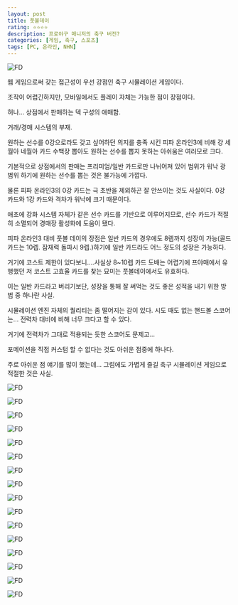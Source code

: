 ```yaml
---
layout: post
title: 풋볼데이
rating: ⭐️⭐️⭐️⭐️
description: 프로야구 매니저의 축구 버전?
categories: [게임, 축구, 스포츠]
tags: [PC, 온라인, NHN]
---
```


![FD](../../images/2014/football_day_00.jpg)

웹 게임으로써 갖는 접근성이 우선 강점인 축구 시뮬레이션 게임이다.

조작이 어렵긴하지만, 모바일에서도 플레이 자체는 가능한 점이 장점이다.

허나… 상점에서 판매하는 덱 구성의 애매함.

거래/경매 시스템의 부재.

원하는 선수를 0강으로라도 갖고 싶어하던 의지를 충족 시킨 피파 온라인3에 비해 걍 세월아 네월아 카드 수백장 뽑아도 원하는 선수를 뽑지 못하는 아쉬움은 여러모로 크다.

기본적으로 상점에서의 판매는 프리미엄/일반 카드로만 나뉘어져 있어 범위가 워낙 광범위 하기에 원하는 선수를 뽑는 것은 불가능에 가깝다.

물론 피파 온라인3의 0강 카드는 극 초반을 제외하곤 잘 안쓰이는 것도 사실이다. 0강 카드와 1강 카드와 격차가 워낙에 크기 때문이다.

애초에 강화 시스템 자체가 같은 선수 카드를 기반으로 이루어지므로, 선수 카드가 적절히 소멸되어 경매장 활성화에 도움이 됐다.

피파 온라인3 대비 풋볼 데이의 장점은 일반 카드의 경우에도 8렙까지 성장이 가능(골드 카드는 10렙. 잠재력 돌파시 9렙.)하기에 일반 카드라도 어느 정도의 성장은 가능하다.

거기에 코스트 제한이 있다보니….사실상 8~10렙 카드 도배는 어렵기에 프야매에서 유행했던 저 코스트 고효율 카드를 찾는 묘미는 풋볼데이에서도 유효하다.

이는 일반 카드라고 버리기보단, 성장을 통해 잘 써먹는 것도 좋은 성적을 내기 위한 방법 중 하나란 사실.

시뮬레이션 엔진 자체의 퀄리티는 좀 떨어지는 감이 있다. 시도 때도 없는 핸드볼 스코어는… 전력차 대비에 비해 너무 크다고 할 수 있다.

거기에 전력차가 그대로 적용되는 듯한 스코어도 문제고…

포메이션을 직접 커스텀 할 수 없다는 것도 아쉬운 점중에 하나다.

주로 아쉬운 점 얘기를 많이 했는데… 그럼에도 가볍게 즐길 축구 시뮬레이션 게임으로 적절한 것은 사실.

![FD](../../images/2014/football_day_01.png)

![FD](../../images/2014/football_day_02.png)

![FD](../../images/2014/football_day_03.png)

![FD](../../images/2014/football_day_04.png)

![FD](../../images/2014/football_day_05.png)

![FD](../../images/2014/football_day_06.png)

![FD](../../images/2014/football_day_07.png)

![FD](../../images/2014/football_day_08.png)

![FD](../../images/2014/football_day_09.png)

![FD](../../images/2014/football_day_010.png)

![FD](../../images/2014/football_day_011.png)

![FD](../../images/2014/football_day_012.png)

![FD](../../images/2014/football_day_013.png)

![FD](../../images/2014/football_day_014.png)

![FD](../../images/2014/football_day_015.png)

![FD](../../images/2014/football_day_016.png)
